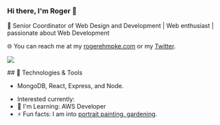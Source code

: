 ### Hi there, I'm Roger 👋
<p>🚀 Senior Coordinator of Web Design and Development | Web enthusiast | passionate about Web Development</p>
<p>🌐 You can reach me at my <a href="https://www.rogerehmpke.com">rogerehmpke.com</a> or my <a href="https://twitter.com/rehmpke">Twitter</a>.
</p>
<p>
    <a href="http://twitter.com/rehmpke">
        <img src="https://img.shields.io/twitter/follow/rehmpke?label=Twitter&logo=twitter&style=for-the-badge" />
    </a>
</p>
## 🔧 Technologies & Tools
<ul>
    <li>MongoDB, React, Express, and Node.</li>
</ul>
<ul>
    <li>Interested currently:</li>
    <li>🌱 I'm Learning: AWS Developer</li>
    <li>⚡ Fun facts: I am into <a href="https://www.oilstrokes.com">portrait painting, gardening</a>.
</ul>
<!--
**rehmpke/rehmpke** is a ✨ _special_ ✨ repository because its `README.md` (this file) appears on your GitHub profile.
### Hi there 👋
Here are some ideas to get you started:

- 🔭 I’m currently working on ...
- 🌱 I’m currently learning ...
- 👯 I’m looking to collaborate on ...
- 🤔 I’m looking for help with ...
- 💬 Ask me about ...
- 📫 How to reach me: ...
- 😄 Pronouns: ...
- ⚡ Fun fact: ...
-->
